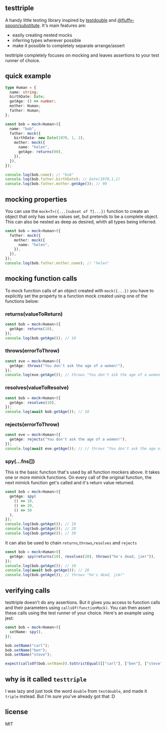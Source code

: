 ## testtriple

A handy little testing library inspired by [testdouble](https://github.com/testdouble/testdouble.js) and [@fluffy-spoon/substitute](https://github.com/ffMathy/FluffySpoon.JavaScript.Testing.Faking).
It's main features are:

- easily creating nested mocks
- inferring types wherever possible
- make it possible to completely separate arrange/assert

testtriple completely focuses on mocking and leaves assertions to your test runner of choice.

## quick example

```ts
type Human = {
  name: string;
  birthDate: Date;
  getAge: () => number;
  mother: Human;
  father: Human;
};

const bob = mock<Human>({
  name: "bob",
  father: mock({
    birthDate: new Date(1970, 1, 1),
    mother: mock({
      name: "helen",
      getAge: returns(90),
    }),
  }),
});

console.log(bob.name); // "bob"
console.log(bob.father.birthDate); // Date(1970,1,1)
console.log(bob.father.mother.getAge()); // 90
```

## mocking properties

You can use the `mock<T>({...[subset of T]...})` function to create an object that only has some values set, but pretends to be a complete object. This can also be nested as deep as desired, whith all types being inferred.

```ts
const bob = mock<Human>({
  father: mock({
    mother: mock({
      name: "helen",
    }),
  }),
});
console.log(bob.father.mother.name); // "helen"
```

## mocking function calls

To mock function calls of an object created with `mock({...})` you have to explicitly set the property to a function mock created using one of the functions below:

### returns(valueToReturn)

```ts
const bob = mock<Human>({
  getAge: returns(10),
});
console.log(bob.getAge()); // 10
```

### throws(errorToThrow)

```ts
const eve = mock<Human>({
  getAge: throws("You don't ask the age of a women!"),
});
console.log(eve.getAge()); // throws "You don't ask the age of a women!"
```

### resolves(valueToResolve)

```ts
const bob = mock<Human>({
  getAge: resolves(10),
});
console.log(await bob.getAge()); // 10
```

### rejects(errorToThrow)

```ts
const eve = mock<Human>({
  getAge: rejects("You don't ask the age of a women!"),
});
console.log(await eve.getAge()); // // throws "You don't ask the age of a women!"
```

### spy(...fns[])

This is the basic function that's used by all function mockers above. It takes one or more mimick functions. On every call of the original function, the next mimick function get's called and it's return value returned.

```ts
const bob = mock<Human>({
  getAge: spy(
    () => 10,
    () => 20,
    () => 30
  ),
});
console.log(bob.getAge()); // 10
console.log(bob.getAge()); // 20
console.log(bob.getAge()); // 30
```

It can also be used to chain `returns`,`throws`,`resolves` and `rejects`

```ts
const bob = mock<Human>({
  getAge: spy(returns(10), resolves(20), throws("he's dead, jim!")),
});
console.log(bob.getAge()); // 10
console.log(await bob.getAge()); // 20
console.log(bob.getAge()); // throws "he's dead, jim!"
```

## verifying calls

testtriple doesn't do any assertions. But it gives you access to function calls and their parameters using `callsOf(functionMock)`. You can then assert these calls using the test runner of your choice. Here's an example using jest:

```ts
const bob = mock<Human>({
  setName: spy(),
});

bob.setName("carl");
bob.setName("ben");
bob.setName("steve");

expect(callsOf(bob.setName)).toStrictEqual([["carl"], ["ben"], ["steve"]]);
```

## why is it called `testtriple`

I was lazy and just took the word `double` from `testdouble`, and made it `triple` instead. But I'm sure you've already got that :D

## license

MIT
